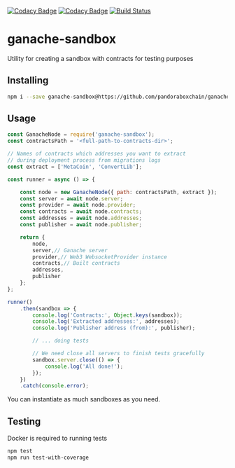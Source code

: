 [![Codacy Badge](https://api.codacy.com/project/badge/Grade/df0fd54e410d4f78b7f28ff33ac505a0)](https://www.codacy.com/app/kostysh/ganache-sandbox?utm_source=github.com&amp;utm_medium=referral&amp;utm_content=pandoraboxchain/ganache-sandbox&amp;utm_campaign=Badge_Grade) [![Codacy Badge](https://api.codacy.com/project/badge/Coverage/3ab75785e85744d6854c9f92c7c98d45)](https://www.codacy.com/app/kostysh/ganache-sandbox?utm_source=github.com&utm_medium=referral&utm_content=pandoraboxchain/ganache-sandbox&utm_campaign=Badge_Coverage) [![Build Status](https://travis-ci.org/pandoraboxchain/ganache-sandbox.svg?branch=master)](https://travis-ci.org/pandoraboxchain/ganache-sandbox)  

# ganache-sandbox
Utility for creating a sandbox with contracts for testing purposes 

## Installing
```sh
npm i --save ganache-sandbox@https://github.com/pandoraboxchain/ganache-sandbox.git#v0.1.1
```

## Usage
```javascript
const GanacheNode = require('ganache-sandbox');
const contractsPath = '<full-path-to-contracts-dir>';

// Names of contracts which addresses you want to extract 
// during deployment process from migrations logs
const extract = ['MetaCoin', 'ConvertLib'];

const runner = async () => {

    const node = new GanacheNode({ path: contractsPath, extract });
    const server = await node.server;
    const provider = await node.provider;
    const contracts = await node.contracts;
    const addresses = await node.addresses;
    const publisher = await node.publisher;

    return {
        node,
        server,// Ganache server
        provider,// Web3 WebsocketProvider instance
        contracts,// Built contracts
        addresses,
        publisher
    };
};

runner()
    .then(sandbox => {
        console.log('Contracts:', Object.keys(sandbox));
        console.log('Extracted addresses:', addresses);
        console.log('Publisher address (from):', publisher);

        // ... doing tests

        // We need close all servers to finish tests gracefully
        sandbox.server.close(() => {
            console.log('All done!');
        });
    })
    .catch(console.error);
```
You can instantiate as much sandboxes as you need.

## Testing
Docker is required to running tests
```sh
npm test
npm run test-with-coverage
```